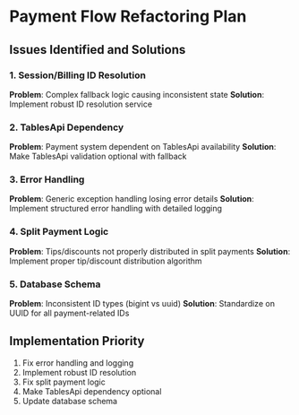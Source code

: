 # Payment Flow Refactoring Plan

## Issues Identified and Solutions

### 1. Session/Billing ID Resolution
**Problem**: Complex fallback logic causing inconsistent state
**Solution**: Implement robust ID resolution service

### 2. TablesApi Dependency
**Problem**: Payment system dependent on TablesApi availability
**Solution**: Make TablesApi validation optional with fallback

### 3. Error Handling
**Problem**: Generic exception handling losing error details
**Solution**: Implement structured error handling with detailed logging

### 4. Split Payment Logic
**Problem**: Tips/discounts not properly distributed in split payments
**Solution**: Implement proper tip/discount distribution algorithm

### 5. Database Schema
**Problem**: Inconsistent ID types (bigint vs uuid)
**Solution**: Standardize on UUID for all payment-related IDs

## Implementation Priority
1. Fix error handling and logging
2. Implement robust ID resolution
3. Fix split payment logic
4. Make TablesApi dependency optional
5. Update database schema
